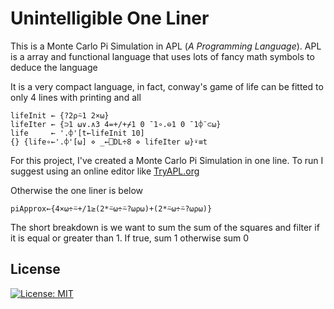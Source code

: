 # Unintelligible One Liner

This is a Monte Carlo Pi Simulation in APL (*A Programming Language*). APL is a array and functional language that uses lots of fancy math symbols to deduce the language

It is a very compact language, in fact, conway's game of life can be fitted to only 4 lines with printing and all

```apl
lifeInit ← {?2⍴⍨1 2×⍵}
lifeIter ← {⊃1 ⍵∨.∧3 4=+/+⌿1 0 ¯1∘.⊖1 0 ¯1⌽¨⊂⍵}
life     ← '.⌽'[t←lifeInit 10]
{} {life∘←'.⌽'[⍵] ⋄ _←⎕DL÷8 ⋄ lifeIter ⍵}⍣≡t
```

For this project, I've created a Monte Carlo Pi Simulation in one line. To run I suggest using an online editor like [TryAPL.org](https://tryapl.org/)

Otherwise the one liner is below

```apl
piApprox←{4×⍵÷⍨+/1≥(2*⍨⍵÷⍨?⍵⍴⍵)+(2*⍨⍵÷⍨?⍵⍴⍵)} 
```

The short breakdown is we want to sum the sum of the squares and filter if it is equal or greater than 1. If true, sum 1 otherwise sum 0

## License

[![License: MIT](https://img.shields.io/badge/License-MIT-blue.svg)](https://opensource.org/licenses/MIT) 